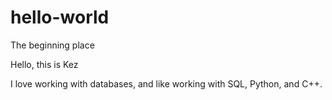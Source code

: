 # hello-world
The beginning place

Hello, this is Kez

I love working with databases, and like working with SQL, Python, and C++.
